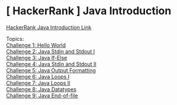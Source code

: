 # [ HackerRank ] Java Introduction

[HackerRank Java Introduction Link](https://www.hackerrank.com/domains/java/java-introduction)<br />

Topics:<br />
[Challenge 1: Hello World](https://github.com/rajatsachdeva/Complete_Java_Masterclass/tree/master/HackerRank/Introduction_Challenges/HelloWorldChallenge/src/com/rajatsachdeva)<br />
[Challenge 2: Java Stdin and Stdout I](https://github.com/rajatsachdeva/Complete_Java_Masterclass/tree/master/HackerRank/Introduction_Challenges/Challenge_2/src/com/rajatsachdeva)<br />
[Challenge 3: Java If-Else](https://github.com/rajatsachdeva/Complete_Java_Masterclass/tree/master/HackerRank/Introduction_Challenges/Challenge_3/src/com/rajatsachdeva)<br />
[Challenge 4: Java Stdin and Stdout II](https://github.com/rajatsachdeva/Complete_Java_Masterclass/tree/master/HackerRank/Introduction_Challenges/Challenge_4/src/com/rajatsachdeva)<br />
[Challenge 5: Java Output Formatting](https://github.com/rajatsachdeva/Complete_Java_Masterclass/tree/master/HackerRank/Introduction_Challenges/Challenge_5/src/com/rajatsachdeva)<br />
[Challenge 6: Java Loops I](https://github.com/rajatsachdeva/Complete_Java_Masterclass/tree/master/HackerRank/Introduction_Challenges/Challenge_6/src/com/rajatsachdeva)<br />
[Challenge 7: Java Loops II](https://github.com/rajatsachdeva/Complete_Java_Masterclass/tree/master/HackerRank/Introduction_Challenges/Challenge_7/src/com/rajatsachdeva)<br />
[Challenge 8: Java Datatypes](https://github.com/rajatsachdeva/Complete_Java_Masterclass/tree/master/HackerRank/Introduction_Challenges/Challenge_8/src/com/rajatsachdeva)<br />
[Challenge 9: Java End-of-file](https://github.com/rajatsachdeva/Complete_Java_Masterclass/tree/master/HackerRank/Introduction_Challenges/Challenge_9/src/com/rajatsachdeva)<br />
